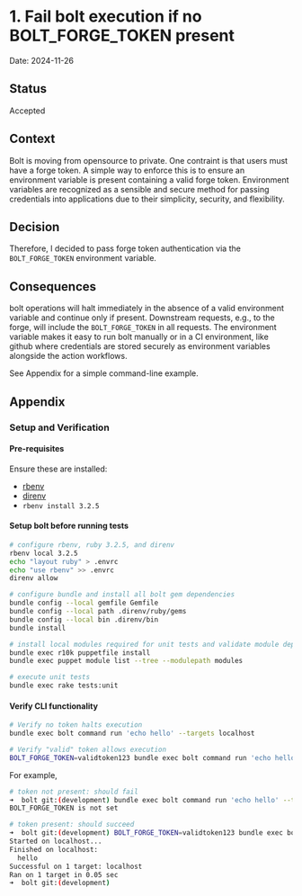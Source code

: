 # 1. Fail bolt execution if no BOLT_FORGE_TOKEN present

Date: 2024-11-26

## Status

Accepted

## Context

Bolt is moving from opensource to private.  One contraint is that users must have a forge token.  A simple way to enforce this is to ensure an environment variable is present containing a valid forge token.  Environment variables are recognized as a sensible and secure method for passing credentials into applications due to their simplicity, security, and flexibility.

## Decision

Therefore, I decided to pass forge token authentication via the `BOLT_FORGE_TOKEN` environment variable.

## Consequences

bolt operations will halt immediately in the absence of a valid environment variable and continue only if present. Downstream requests, e.g., to the forge, will include the `BOLT_FORGE_TOKEN` in all requests.  The environment variable makes it easy to run bolt manually or in a CI environment, like github where credentials are stored securely as environment variables alongside the action workflows.

See Appendix for a simple command-line example.

## Appendix

### Setup and Verification

#### Pre-requisites

Ensure these are installed:

* [rbenv](https://github.com/rbenv/rbenv)
* [direnv](https://direnv.net)
* `rbenv install 3.2.5`

#### Setup bolt before running tests


```bash
# configure rbenv, ruby 3.2.5, and direnv
rbenv local 3.2.5
echo "layout ruby" > .envrc
echo "use rbenv" >> .envrc
direnv allow

# configure bundle and install all bolt gem dependencies
bundle config --local gemfile Gemfile
bundle config --local path .direnv/ruby/gems
bundle config --local bin .direnv/bin
bundle install

# install local modules required for unit tests and validate module dependencies
bundle exec r10k puppetfile install
bundle exec puppet module list --tree --modulepath modules

# execute unit tests
bundle exec rake tests:unit
```

#### Verify CLI functionality

```bash
# Verify no token halts execution
bundle exec bolt command run 'echo hello' --targets localhost

# Verify "valid" token allows execution
BOLT_FORGE_TOKEN=validtoken123 bundle exec bolt command run 'echo hello' --targets localhost
```

For example,

```bash
# token not present: should fail
➜  bolt git:(development) bundle exec bolt command run 'echo hello' --targets localhost
BOLT_FORGE_TOKEN is not set

# token present: should succeed
➜  bolt git:(development) BOLT_FORGE_TOKEN=validtoken123 bundle exec bolt command run 'echo hello' --targets localhost
Started on localhost...
Finished on localhost:
  hello
Successful on 1 target: localhost
Ran on 1 target in 0.05 sec
➜  bolt git:(development) 
```
